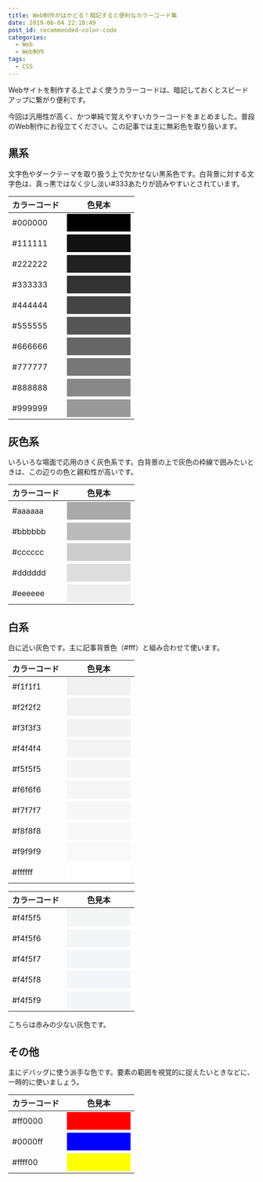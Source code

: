 ```yaml
---
title: Web制作がはかどる！暗記すると便利なカラーコード集
date: 2019-06-04 22:18:49
post_id: recommended-color-code
categories:
  - Web
  - Web制作
tags:
  - CSS
---
```


Webサイトを制作する上でよく使うカラーコードは、暗記しておくとスピードアップに繋がり便利です。

今回は汎用性が高く、かつ単純で覚えやすいカラーコードをまとめました。普段のWeb制作にお役立てください。この記事では主に無彩色を取り扱います。

## 黒系

文字色やダークテーマを取り扱う上で欠かせない黒系色です。白背景に対する文字色は、真っ黒ではなく少し淡い#333あたりが読みやすいとされています。


|カラーコード |                    色見本                         |
|-------|--------------------------------------------------------|
|#000000|<div class="color-sample" style="background:#000"></div>|
|#111111|<div class="color-sample" style="background:#111"></div>|
|#222222|<div class="color-sample" style="background:#222"></div>|
|#333333|<div class="color-sample" style="background:#333"></div>|
|#444444|<div class="color-sample" style="background:#444"></div>|
|#555555|<div class="color-sample" style="background:#555"></div>|
|#666666|<div class="color-sample" style="background:#666"></div>|
|#777777|<div class="color-sample" style="background:#777"></div>|
|#888888|<div class="color-sample" style="background:#888"></div>|
|#999999|<div class="color-sample" style="background:#999"></div>|


## 灰色系

いろいろな場面で応用のきく灰色系です。白背景の上で灰色の枠線で囲みたいときは、この辺りの色と親和性が高いです。

|カラーコード |                    色見本                         |
|-------|--------------------------------------------------------|
|#aaaaaa|<div class="color-sample" style="background:#aaa"></div>|
|#bbbbbb|<div class="color-sample" style="background:#bbb"></div>|
|#cccccc|<div class="color-sample" style="background:#ccc"></div>|
|#dddddd|<div class="color-sample" style="background:#ddd"></div>|
|#eeeeee|<div class="color-sample" style="background:#eee"></div>|


## 白系

白に近い灰色です。主に記事背景色（#fff）と組み合わせて使います。

|カラーコード |                    色見本                         |
|-------|--------------------------------------------------------|
|#f1f1f1|<div class="color-sample" style="background:#f1f1f1"></div>|
|#f2f2f2|<div class="color-sample" style="background:#f2f2f2"></div>|
|#f3f3f3|<div class="color-sample" style="background:#f3f3f3"></div>|
|#f4f4f4|<div class="color-sample" style="background:#f4f4f4"></div>|
|#f5f5f5|<div class="color-sample" style="background:#f5f5f5"></div>|
|#f6f6f6|<div class="color-sample" style="background:#f6f6f6"></div>|
|#f7f7f7|<div class="color-sample" style="background:#f7f7f7"></div>|
|#f8f8f8|<div class="color-sample" style="background:#f8f8f8"></div>|
|#f9f9f9|<div class="color-sample" style="background:#f9f9f9"></div>|
|#ffffff|<div class="color-sample" style="background:#fff"></div>|


|カラーコード |                    色見本                         |
|-------|--------------------------------------------------------|
|#f4f5f5|<div class="color-sample" style="background:#f4f5f5"></div>|
|#f4f5f6|<div class="color-sample" style="background:#f4f5f6"></div>|
|#f4f5f7|<div class="color-sample" style="background:#f4f5f7"></div>|
|#f4f5f8|<div class="color-sample" style="background:#f4f5f8"></div>|
|#f4f5f9|<div class="color-sample" style="background:#f4f5f9"></div>|

こちらは赤みの少ない灰色です。

## その他

主にデバッグに使う派手な色です。要素の範囲を視覚的に捉えたいときなどに、一時的に使いましょう。

|カラーコード |                    色見本                         |
|-------|--------------------------------------------------------|
|#ff0000|<div class="color-sample" style="background:#ff0000"></div>|
|#0000ff|<div class="color-sample" style="background:#0000ff"></div>|
|#ffff00|<div class="color-sample" style="background:#ffff00"></div>|

<style>
.color-sample {
  width: 130px;
  height: 36px;
}
</style>
